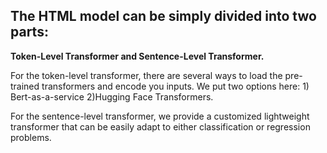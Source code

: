 ## The HTML model can be simply divided into two parts:
**Token-Level Transformer and Sentence-Level Transformer.**

For the token-level transformer, there are several ways to load the pre-trained transformers and encode you inputs. 
We put two options here: 1) Bert-as-a-service 2)Hugging Face Transformers.

For the sentence-level transformer, we provide a customized lightweight transformer that can be easily adapt to either classification or regression problems.


